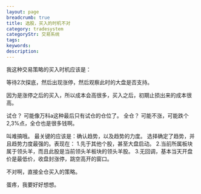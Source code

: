 ```yaml
---
layout: page
breadcrumb: true
title: 选股，买入的时机不对
category: tradesystem
categoryStr: 交易系统
tags: 
keywords: 
description: 
---
```



我这种交易策略的买入时机应该是：

等待2次探底，然后出现涨停，然后观察此时的大盘是否支持。

因为是涨停之后的买入，所以成本会高很多，买入之后，初期止损出来的成本很高。

试仓？
可能像万科a这种最后只有试仓的仓位了。
全仓？
可能不涨，可能跌个2,3%点，全仓也是很多钱啊。

叫难搞哦。
最关键的应该是：确认趋势，以及趋势的力度。
选择确定了趋势，并且趋势力度最强的。表现在：
1.先于其他个股，甚至大盘启动。
2.当前所属板块属于领头羊，而且此股是当前领头羊板块的领头羊股。
3.无回调，基本当天开盘价是最低价，收盘封涨停，跳空高开的窗口。


不对啊，直接全仓买入的策略。

蛋疼，我要好好想想。
